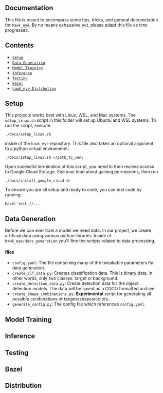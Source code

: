 ## Documentation
This file is meant to encompass some tips, tricks, and general documetation for
`hawk_eye`. By no means exhaustive yet, please adapt this file as time progresses.


## Contents

* [`Setup`](#setup)
* [`Data Generation`](#data-generation)
* [`Model Training`](#model-training)
* [`Inference`](#inference)
* [`Testing`](#testing)
* [`Bazel`](#bazel)
* [`hawk_eye Distibution`](#distribution)

## Setup
This projects works best with Linux, WSL, and Mac systems. The `setup_linux.sh` script
in this folder will set up Ubuntu and WSL systems. To run the script, execute:

```
./docs/setup_linux.sh
```

inside of the `hawk_eye` repository. This file also takes an optional argument to a python
virtual environemnt:

```
./docs/setup_linux.sh ~/path_to_venv
```

Upon sucessful termination of this script, you need to then recieve access to Google
Cloud Storage. See your lead about gaining permissions, then run

```
./docs/install_google_cloud.sh
```

To ensure you are all setup and ready to code, you can test code by running:

```
bazel test //...
```

## Data Generation

Before we can ever train a model we need data. In our project, we create artificial data
using various python libraries. Inside of `hawk_eye/data_generation` you'll fine the
scripts related to data processing.

#### files
* `config.yaml`: The file containing many of the tweakable parameters for data
generation.
* `create_clf_data.py`: Creates classification data. This is binary data, in other words,
only two classes: target or background.
* `create_detection_data.py`: Create detection data for the object detection models.
The data will be saved as a COCO formatted archive.
* `create_shape_combinations.py`: **Experimental** script for generating all possible combinations of targets/shapes/colors.
* `generate_config.py`: The config file which references `config.yaml`.

## Model Training

## Inference

## Testing

## Bazel

## Distribution
